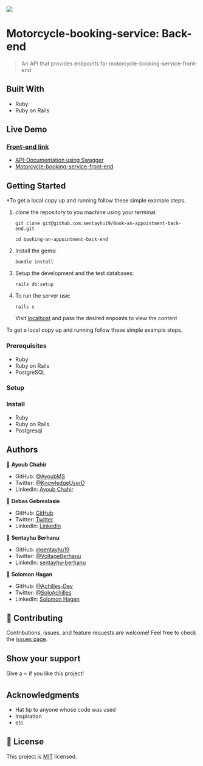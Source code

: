 ![](https://img.shields.io/badge/Microverse-blueviolet)

# Motorcycle-booking-service: Back-end

> An API that provides endpoints for motorcycle-booking-service-front-end


## Built With

- Ruby
- Ruby on Rails
  
 ## Live Demo
 ### [Front-end link](https://github.com/AyoubMs/book-an-appointment-front-end)
 - [API-Documentation using Swagger]()
 - [Motorcycle-booking-service-front-end]()


## Getting Started

*To get a local copy up and running follow these simple example steps.

1. clone the repository to you machine using your terminal:
   ```
   git clone git@github.com:sentayhu19/Book-an-appointment-back-end.git
   ```
   ```
   cd booking-an-appointment-back-end
   ```
2. Install the gems:
   ```
   bundle install
   ```
3. Setup the development and the test databases:
    ```
   rails db:setup
    ```
4. To run the server use:
   ```
   rails s
   ```
   Visit [localhost](http://localhost:3000/api/v1) and pass the desired enpoints to view the content


To get a local copy up and running follow these simple example steps.

### Prerequisites
- Ruby
- Ruby on Rails
- PostgreSQL
### Setup

### Install
- Ruby
- Ruby on Rails
- Postgresql

## Authors

👤 **Ayoub Chahir**

- GitHub: [@AyoubMS](https://github.com/AyoubMs)
- Twitter: [@KnowledgeUserD](https://twitter.com/KnowledgeUserD)
- LinkedIn: [Ayoub Chahir](https://www.linkedin.com/in/ayoub-chahir/) 

👤 **Debas Gebreslasie**

- GitHub: [GitHub](https://github.com/Debas-31)
- Twitter: [Twitter](https://twitter.com/DEBSH76956492)
- LinkedIn: [LinkedIn](https://www.linkedin.com/in/debas-gebrengus)

👤 **Sentayhu Berhanu** 

- GitHub: [@sentayhu19](https://github.com/sentayhu19) 
- Twitter: [@VoltageBerhanu](https://twitter.com/VoltageBerhanu) 
- LinkedIn: [sentayhu-berhanu](https://www.linkedin.com/in/sentayhu-berhanu-6376579a/) 

👤 **Solomon Hagan**

- GitHub: [@Achilles-Dev](https://github.com/Achilles-Dev/)
- Twitter: [@SoloAchilles](https://twitter.com/SoloAchilles/)
- LinkedIn: [Solomon Hagan](https://www.linkedin.com/in/solomon-hagan/) 
## 🤝 Contributing

Contributions, issues, and feature requests are welcome!
Feel free to check the [issues page](https://github.com/sentayhu19/Book-an-appointment-back-end/issues).

## Show your support

Give a ⭐️ if you like this project!

## Acknowledgments

- Hat tip to anyone whose code was used
- Inspiration
- etc

## 📝 License

This project is [MIT](./LICENSE) licensed.
